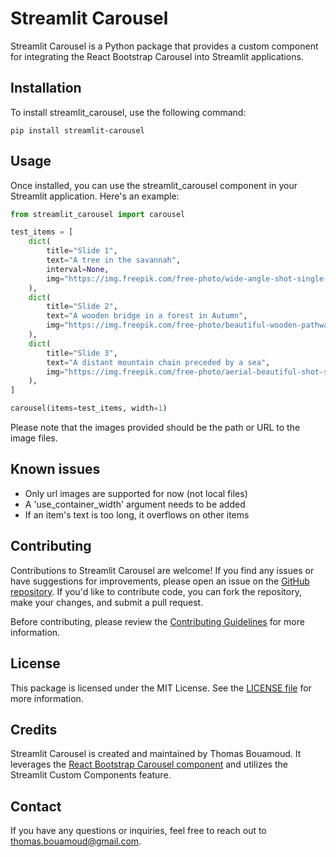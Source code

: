 # Streamlit Carousel

Streamlit Carousel is a Python package that provides a custom component for integrating the React Bootstrap Carousel into Streamlit applications.

## Installation

To install streamlit_carousel, use the following command:

```shell
pip install streamlit-carousel
```

## Usage

Once installed, you can use the streamlit_carousel component in your Streamlit application. Here's an example:

```python
from streamlit_carousel import carousel

test_items = [
    dict(
        title="Slide 1",
        text="A tree in the savannah",
        interval=None,
        img="https://img.freepik.com/free-photo/wide-angle-shot-single-tree-growing-clouded-sky-during-sunset-surrounded-by-grass_181624-22807.jpg?w=1380&t=st=1688825493~exp=1688826093~hmac=cb486d2646b48acbd5a49a32b02bda8330ad7f8a0d53880ce2da471a45ad08a4",
    ),
    dict(
        title="Slide 2",
        text="A wooden bridge in a forest in Autumn",
        img="https://img.freepik.com/free-photo/beautiful-wooden-pathway-going-breathtaking-colorful-trees-forest_181624-5840.jpg?w=1380&t=st=1688825780~exp=1688826380~hmac=dbaa75d8743e501f20f0e820fa77f9e377ec5d558d06635bd3f1f08443bdb2c1",
    ),
    dict(
        title="Slide 3",
        text="A distant mountain chain preceded by a sea",
        img="https://img.freepik.com/free-photo/aerial-beautiful-shot-seashore-with-hills-background-sunset_181624-24143.jpg?w=1380&t=st=1688825798~exp=1688826398~hmac=f623f88d5ece83600dac7e6af29a0230d06619f7305745db387481a4bb5874a0",
    ),
]

carousel(items=test_items, width=1)

```

Please note that the images provided should be the path or URL to the image files.

## Known issues
- Only url images are supported for now (not local files)
- A 'use_container_width' argument needs to be added
- If an item's text is too long, it overflows on other items

## Contributing
Contributions to Streamlit Carousel are welcome! If you find any issues or have suggestions for improvements, please open an issue on the [GitHub repository](https://github.com/thomasbs17/streamlit-contributions/tree/master/bootstrap_carousel). If you'd like to contribute code, you can fork the repository, make your changes, and submit a pull request.

Before contributing, please review the [Contributing Guidelines](https://github.com/thomasbs17/streamlit-contributions/blob/master/bootstrap_carousel/README.md) for more information.

## License
This package is licensed under the MIT License. See the [LICENSE file](https://github.com/thomasbs17/streamlit-contributions/blob/master/bootstrap_carousel/LICENSE) for more information.

## Credits
Streamlit Carousel is created and maintained by Thomas Bouamoud. 
It leverages the [React Bootstrap Carousel component](https://react-bootstrap.netlify.app/docs/components/carousel/) and utilizes the Streamlit Custom Components feature.

## Contact
If you have any questions or inquiries, feel free to reach out to thomas.bouamoud@gmail.com.